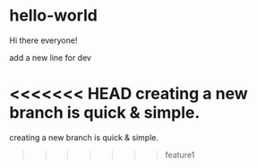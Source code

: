 # hello-world

Hi there everyone!

add a new line for dev

<<<<<<< HEAD
creating a new branch is quick & simple.
=======
creating a new branch is quick & simple.
>>>>>>> feature1

